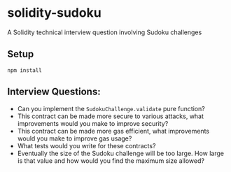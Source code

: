 # solidity-sudoku
A Solidity technical interview question involving Sudoku challenges

## Setup
`npm install`

## Interview Questions:
- Can you implement the `SudokuChallenge.validate` pure function?
- This contract can be made more secure to various attacks, what improvements would you make to improve security?
- This contract can be made more gas efficient, what improvements would you make to improve gas usage?
- What tests would you write for these contracts?
- Eventually the size of the Sudoku challenge will be too large. How large is that value and how would you find the maximum size allowed?

